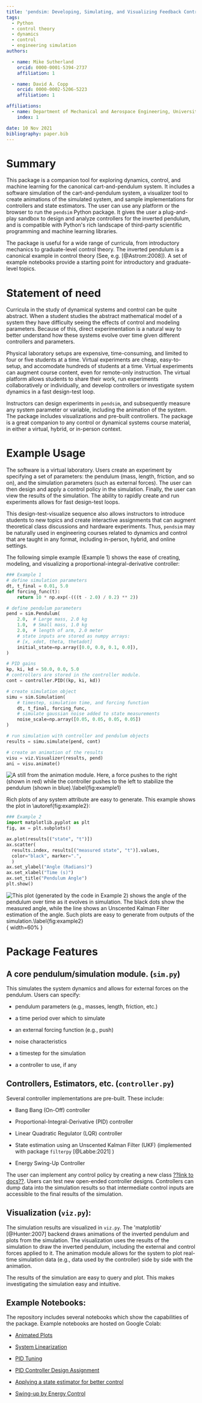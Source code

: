 ```yaml
---
title: 'pendsim: Developing, Simulating, and Visualizing Feedback Controlled Inverted Pendulum Dynamics'
tags:
  - Python
  - control theory
  - dynamics
  - control
  - engineering simulation
authors:

  - name: Mike Sutherland
    orcid: 0000-0001-5394-2737
    affiliation: 1

  - name: David A. Copp
    orcid: 0000-0002-5206-5223
    affiliation: 1

affiliations:
  - name: Department of Mechanical and Aerospace Engineering, University of California, Irvine
    index: 1

date: 10 Nov 2021
bibliography: paper.bib
---
```


# Summary

This package is a companion tool for exploring dynamics, control, and machine
learning for the canonical cart-and-pendulum system. It includes a software
simulation of the cart-and-pendulum system, a visualizer tool to create
animations of the simulated system, and sample implementations for controllers
and state estimators. The user can use any platform or the browser to
run the `pendsim` Python package. It gives the user a plug-and-play sandbox
to design and analyze controllers for the inverted pendulum, and is compatible
with Python's rich landscape of third-party scientific programming and machine
learning libraries.

The package is useful for a wide range of curricula, from introductory
mechanics to graduate-level control theory. The inverted pendulum is a
canonical example in control theory (See, e.g. [@Astrom:2008]). A set of
example notebooks provide a starting point for introductory and
graduate-level topics.

# Statement of need

Curricula in the study of dynamical systems and control can be quite
abstract. When a student studies the abstract mathematical model of a system they
have difficulty seeing the effects of control and modeling parameters.
Because of this, direct experimentation is a natural way to better
understand how these systems evolve over time given different
controllers and parameters.

Physical laboratory setups are expensive, time-consuming, and limited to
four or five students at a time. Virtual experiments are cheap,
easy-to-setup, and accomodate hundreds of students at a time.  Virtual
experiments can augment course content, even for remote-only
instruction.  The virtual platform allows students to share their
work, run experiments collaboratively or individually, and develop
controllers or investigate system dynamics in a fast design-test loop. 

Instructors can design experiments in `pendsim`, and subsequently
measure any system parameter or variable, including the animation of the
system. The package includes visualizations and pre-built controllers.
The package is a great companion to any control or dynamical systems course
material, in either a virtual, hybrid, or in-person context. 


# Example Usage

The software is a virtual laboratory. Users create an experiment by
specifying a set of parameters: the pendulum (mass, length, friction,
and so on), and the simulation parameters (such as external forces). The
user can then design and apply a control policy in the simulation.
Finally, the user can view the results of the simulation. The ability to
rapidly create and run experiments allows for fast design-test loops.

This design-test-visualize sequence also allows instructors to introduce 
students to new topics and create interactive assignments that can augment 
theoretical class discussions and hardware experiments. Thus, `pendsim` 
may be naturally used in engineering courses related to dynamics and control 
that are taught in any format, including in-person, hybrid, and online settings. 

The following simple example (Example 1) shows the ease of creating, modeling,
and visualizing a proportional-integral-derivative controller:

```python
### Example 1
# define simulation parameters
dt, t_final = 0.01, 5.0
def forcing_func(t):
    return 10 * np.exp(-(((t - 2.0) / 0.2) ** 2))

# define pendulum parameters
pend = sim.Pendulum(
    2.0,  # Large mass, 2.0 kg
    1.0,  # Small mass, 1.0 kg
    2.0,  # length of arm, 2.0 meter
    # state inputs are stored as numpy arrays:
    # [x, xdot, theta, thetadot]
    initial_state=np.array([0.0, 0.0, 0.1, 0.0]),
)

# PID gains
kp, ki, kd = 50.0, 0.0, 5.0
# controllers are stored in the controller module.
cont = controller.PID((kp, ki, kd))

# create simulation object
simu = sim.Simulation(
    # timestep, simulation time, and forcing function
    dt, t_final, forcing_func, 
    # simulate gaussian noise added to state measurements
    noise_scale=np.array([0.05, 0.05, 0.05, 0.05])
)

# run simulation with controller and pendulum objects
results = simu.simulate(pend, cont)

# create an animation of the results
visu = viz.Visualizer(results, pend)
ani = visu.animate()
```

![A still from the animation module. Here, a force pushes to the right
(shown in red) while the controller pushes to the left to stabilize the
pendulum (shown in
blue).\label{fig:example1}](forces_pend_anim_still.png)

Rich plots of any system attribute are easy to generate. This example
shows the plot in \autoref{fig:example2}:

```python
### Example 2
import matplotlib.pyplot as plt
fig, ax = plt.subplots()

ax.plot(results[("state", "t")])
ax.scatter(
  results.index, results[("measured state", "t")].values,
  color="black", marker=".",
  )
ax.set_ylabel("Angle (Radians)")
ax.set_xlabel("Time (s)")
ax.set_title("Pendulum Angle")
plt.show()
```
![This plot (generated by the code in Example 2) shows the angle of the
pendulum over time as it evolves in simulation. The black dots show the
measured angle, while the line shows an Unscented Kalman Filter
estimation of the angle.  Such plots are easy to generate from outputs
of the simulation.\label{fig:example2}](paper_angle_plot.png){ width=60%
}

# Package Features

## A core pendulum/simulation module. (`sim.py`)

This simulates the system dynamics and allows for external forces on the pendulum. Users can specify:

-   pendulum parameters (e.g., masses, length, friction, etc.)

-   a time period over which to simulate

-   an external forcing function (e.g., push)

-   noise characteristics

-   a timestep for the simulation

-   a controller to use, if any

## Controllers, Estimators, etc. (`controller.py`)

Several controller implementations are pre-built. These include:

-   Bang Bang (On-Off) controller

-   Proportional-Integral-Derivative (PID) controller

-   Linear Quadratic Regulator (LQR) controller

-   State estimation using an Unscented Kalman Filter (UKF) (implemented with package `filterpy` [@Labbe:2021] )

-   Energy Swing-Up Controller

The user can implement any control policy by creating a new class
[??link to
docs??](https://github.com/openjournals/jose-reviews/issues/168). Users
can test new open-ended controller designs.  Controllers can dump data
into the simulation results so that intermediate control inputs are
accessible to the final results of the simulation.

## Visualization (`viz.py`):


The simulation results are visualized in `viz.py`. The 'matplotlib'
[@Hunter:2007] backend draws animations of the inverted
pendulum and plots from the simulation. The visualization uses the
results of the simulation to draw the inverted pendulum, including the
external and control forces applied to it. The animation module allows
for the system to plot real-time simulation data (e.g., data used by the
controller) side by side with the animation.

The results of the simulation are easy to query and plot. This makes
investigating the simulation easy and intuitive.

## Example Notebooks:

The repository includes several notebooks which show the capabilities of
the package. Example notebooks are hosted on Google Colab:

-   [Animated Plots](https://colab.research.google.com/github/rland93/pendsim/blob/master/notebooks/tutorial_plot_inline.ipynb)

-   [System Linearization](https://colab.research.google.com/github/rland93/pendsim/blob/master/notebooks/linearization.ipynb)

-   [PID Tuning](https://colab.research.google.com/github/rland93/pendsim/blob/master/notebooks/PID.ipynb)

-   [PID Controller Design Assignment](https://colab.research.google.com/github/EASEL-UCI/pendsim/blob/main/notebooks/PID_controller_design_assignment.ipynb)

-   [Applying a state estimator for better control](https://colab.research.google.com/github/rland93/pendsim/blob/master/notebooks/state_estimation.ipynb)

-   [Swing-up by Energy Control](https://colab.research.google.com/github/rland93/pendsim/blob/master/notebooks/swingup.ipynb)
